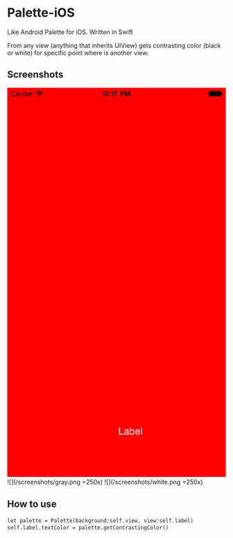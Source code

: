 # Palette-iOS
Like Android Palette for iOS. Written in Swift

From any view (anything that inherits UIView) gets contrasting color (black or white) for specific point where is another view.

## Screenshots
<img src="/screenshots/red.png" alt="palette ios example" style="width:220;height:391">
![](/screenshots/gray.png =250x)
![](/screenshots/white.png =250x)

## How to use

    let palette = Palette(background:self.view, view:self.label)
    self.label.textColor = palette.getContrastingColor()


